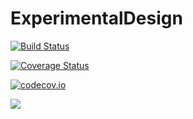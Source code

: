 # ExperimentalDesign

[![Build Status](https://travis-ci.org/phrb/ExperimentalDesign.jl.svg?branch=master)](https://travis-ci.org/phrb/ExperimentalDesign.jl)

[![Coverage Status](https://coveralls.io/repos/phrb/ExperimentalDesign.jl/badge.svg?branch=master&service=github)](https://coveralls.io/github/phrb/ExperimentalDesign.jl?branch=master)

[![codecov.io](http://codecov.io/github/phrb/ExperimentalDesign.jl/coverage.svg?branch=master)](http://codecov.io/github/phrb/ExperimentalDesign.jl?branch=master)

[![](https://img.shields.io/badge/docs-latest-blue.svg)](https://phrb.github.io/ExperimentalDesign.jl/dev)
